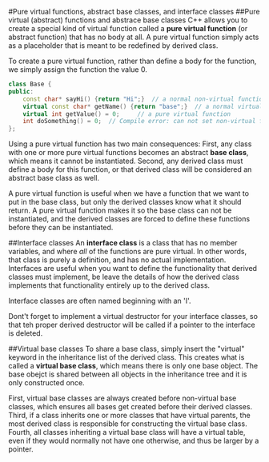 #Pure virtual functions, abstract base classes, and interface classes
##Pure virtual (abstract) functions and abstrace base classes
C++ allows you to create a special kind of virtual function called a **pure virtual function** (or abstract function) that has no body at all. A pure virtual function simply acts as a placeholder that is meant to be redefined by derived class.

To create a pure virtual function, rather than define a body for the function, we simply assign the function the value 0.
```cpp
class Base {
public:
	const char* sayHi() {return "Hi";}	// a normal non-virtual function
	virtual const char* getName() {return "base";}	// a normal virtual function
	virtual int getValue() = 0;		// a pure virtual function
	int doSomething() = 0;	// Compile error: can not set non-virtual functions to 0
};
```
Using a pure virtual function has two main consequences: First, any class with one or more pure virtual functions becomes an abstract **base class**, which means it cannot be instantiated. Second, any derived class must define a body for this function, or that derived class will be considered an abstract base class as well.

A pure virtual function is useful when we have a function that we want to put in the base class, but only the derived classes know what it should return. A pure virtual function makes it so the base class can not be instantiated, and the derived classes are forced to define these functions before they can be instantiated.

##Interface classes
An **interface class** is a class that has no member variables, and where *all* of the functions are pure virtual. In other words, that class is purely a definition, and has no actual implementation. Interfaces are useful when you want to define the functionality that derived classes must implement, be leave the details of how the derived class implements that functionality entirely up to the derived class.

Interface classes are often named beginning with an 'I'.

Dont't forget to implement a virtual destructor for your interface classes, so that teh proper derived destructor will be called if a pointer to the interface is deleted.

##Virtual base classes
To share a base class, simply insert the "virtual" keyword in the inheritance list of the derived class. This creates what is called a **virtual base class**, which means there is only one base object. The base obejct is shared between all objects in the inheritance tree and it is only constructed once.

First, virtual base classes are always created before non-virtual base classes, which ensures all bases get created before their derived classes. Third, if a class inherits one or more classes that have virtual parents, the most derived class is responsible for constructing the virtual base class. Fourth, all classes inheriting a virtual base class will have a virtual table, even if they would normally not have one otherwise, and thus be larger by a pointer.
